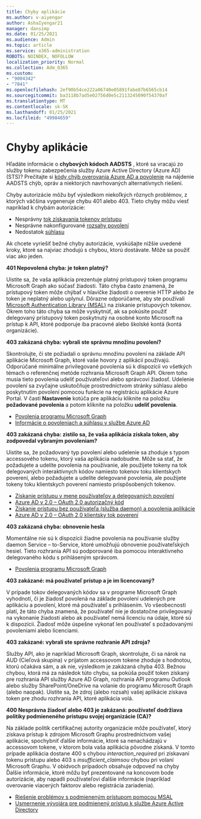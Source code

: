 ```yaml
---
title: Chyby aplikácie
ms.author: v-aiyengar
author: AshaIyengar21
manager: dansimp
ms.date: 01/25/2021
ms.audience: Admin
ms.topic: article
ms.service: o365-administration
ROBOTS: NOINDEX, NOFOLLOW
localization_priority: Normal
ms.collection: Adm_O365
ms.custom:
- "9004342"
- "7841"
ms.openlocfilehash: 2ef90b54ce222a06740e05891fabe87b6565cb14
ms.sourcegitcommit: ba3118b7ad5e02756d0e5c2113245090f54370af
ms.translationtype: MT
ms.contentlocale: sk-SK
ms.lasthandoff: 01/25/2021
ms.locfileid: "49984659"
---
```

# <a name="application-errors"></a>Chyby aplikácie

Hľadáte informácie o **chybových kódoch AADSTS** , ktoré sa vracajú zo služby tokenu zabezpečenia služby Azure Active Directory (Azure AD) (STS)? Prečítajte si [kódy chýb overovania Azure AD a povolenie](https://docs.microsoft.com/azure/active-directory/develop/reference-aadsts-error-codes) na nájdenie AADSTS chýb, opráv a niektorých navrhovaných alternatívnych riešení.

Chyby autorizácie môžu byť výsledkom niekoľkých rôznych problémov, z ktorých väčšina vygeneruje chybu 401 alebo 403. Tieto chyby môžu viesť napríklad k chybám autorizácie:

- Nesprávny [tok získavania tokenov prístupu](https://docs.microsoft.com/azure/active-directory/develop/reference-aadsts-error-codes) 
- Nesprávne nakonfigurované [rozsahy povolení](https://docs.microsoft.com/azure/active-directory/develop/active-directory-v2-scopes) 
- Nedostatok [súhlasu](https://docs.microsoft.com/azure/active-directory/develop/active-directory-devhowto-multi-tenant-overview#understanding-user-and-admin-consent)

Ak chcete vyriešiť bežné chyby autorizácie, vyskúšajte nižšie uvedené kroky, ktoré sa najviac zhodujú s chybou, ktorú dostávate. Môže sa použiť viac ako jeden.

**401 Nepovolená chyba: je token platný?**

Uistite sa, že vaša aplikácia prezentuje platný prístupový token programu Microsoft Graph ako súčasť žiadosti. Táto chyba často znamená, že prístupový token môže chýbať v hlavičke žiadosti o overenie HTTP alebo že token je neplatný alebo uplynul. Dôrazne odporúčame, aby ste používali [Microsoft Authentication Library (MSAL)](https://docs.microsoft.com/azure/active-directory/develop/msal-overview) na získanie prístupových tokenov. Okrem toho táto chyba sa môže vyskytnúť, ak sa pokúsite použiť delegovaný prístupový token poskytnutý na osobné konto Microsoft na prístup k API, ktoré podporuje iba pracovné alebo školské kontá (kontá organizácie).

**403 zakázaná chyba: vybrali ste správnu množinu povolení?**

Skontrolujte, či ste požiadali o správnu množinu povolení na základe API aplikácie Microsoft Graph, ktoré vaše hovory z aplikácií používajú. Odporúčané minimálne privilegované povolenia sú k dispozícii vo všetkých témach o referenčnej metóde rozhrania Microsoft Graph API. Okrem toho musia tieto povolenia udeliť používateľovi alebo správcovi žiadosť. Udelenie povolení sa zvyčajne uskutočňuje prostredníctvom stránky súhlasu alebo poskytnutím povolení pomocou funkcie na registráciu aplikácie Azure Portal. V časti **Nastavenie** kotúča pre aplikáciu kliknite na položku **požadované povolenia** a potom kliknite na položku **udeliť povolenia**.

- [Povolenia programu Microsoft Graph](https://docs.microsoft.com/graph/permissions-reference) 
- [Informácie o povoleniach a súhlasu v službe Azure AD](https://docs.microsoft.com/azure/active-directory/develop/v2-permissions-and-consent) 

**403 zakázaná chyba: zistilo sa, že vaša aplikácia získala token, aby zodpovedal vybraným povoleniam?**

Uistite sa, že požadovaný typ povolení alebo udelenie sa zhoduje s typom accessového tokenu, ktorý vaša aplikácia nadobudne. Môže sa stať, že požadujete a udelíte povolenia na používanie, ale použijete tokeny na tok delegovaných interaktívnych kódov namiesto tokenov toku klientskych poverení, alebo požadujete a udelíte delegované povolenia, ale použijete tokeny toku klientskych poverení namiesto prispôsobených tokenov.

- [Získanie prístupu v mene používateľov a delegovaných povolení](https://docs.microsoft.com/graph/auth_v2_user) 
- [Azure AD v 2.0 – OAuth 2,0 autorizačný kód](https://docs.microsoft.com/azure/active-directory/develop/v2-oauth2-auth-code-flow) 
- [Získanie prístupu bez používateľa (služba daemon) a povolenia aplikácie](https://docs.microsoft.com/graph/auth_v2_service) 
- [Azure AD v 2.0 – OAuth 2,0 klientsky tok poverení](https://docs.microsoft.com/azure/active-directory/develop/v2-oauth2-client-creds-grant-flow) 

**403 zakázaná chyba: obnovenie hesla**

Momentálne nie sú k dispozícii žiadne povolenia na používanie služby daemon Service – to-Service, ktoré umožňujú obnovenie používateľských hesiel. Tieto rozhrania API sú podporované iba pomocou interaktívneho delegovaného kódu s prihláseným správcom.

- [Povolenia programu Microsoft Graph](https://docs.microsoft.com/graph/permissions-reference)

**403 zakázané: má používateľ prístup a je im licencovaný?**

V prípade tokov delegovaných kódov sa v programe Microsoft Graph vyhodnotí, či je žiadosť povolená na základe povolení udelených pre aplikáciu a povolení, ktoré má používateľ s prihlásením. Vo všeobecnosti platí, že táto chyba znamená, že používateľ nie je dostatočne privilegovaný na vykonanie žiadosti alebo ak používateľ nemá licenciu na údaje, ktoré sú k dispozícii. Žiadosť môže úspešne vykonať len používateľ s požadovanými povoleniami alebo licenciami.

**403 zakázané: vybrali ste správne rozhranie API zdroja?**

Služby API, ako je napríklad Microsoft Graph, skontrolujte, či sa nárok na AUD (Cieľová skupina) v prijatom accessovom tokene zhoduje s hodnotou, ktorú očakáva sám, a ak nie, výsledkom je zakázaná chyba 403. Bežnou chybou, ktorá má za následok túto chybu, sa pokúša použiť token získaný pre rozhrania API služby Azure AD Graph, rozhrania API programu Outlook alebo služby SharePoint/OneDrive na volanie do programu Microsoft Graph (alebo naopak). Uistite sa, že zdroj (alebo rozsah) vašej aplikácie získava token pre zhodu rozhrania API, ktoré aplikácia volá.

**400 Nesprávna žiadosť alebo 403 je zakázaná: používateľ dodržiava politiky podmieneného prístupu svojej organizácie (CA)?**

Na základe politík certifikačnej autority organizácie môže používateľ, ktorý získava prístup k zdrojom Microsoft Graphu prostredníctvom vašej aplikácie, spochybniť ďalšie informácie, ktoré sa nenachádzajú v accessovom tokene, v ktorom bola vaša aplikácia pôvodne získaná. V tomto prípade aplikácia dostane 400 s chybou *interaction_required* pri získavaní tokenu prístupu alebo 403 s *insufficient_claimsou* chybou pri volaní Microsoft Graphu. V obidvoch prípadoch obsahuje odpoveď na chyby Ďalšie informácie, ktoré môžu byť prezentované na koncovom bode autorizácie, aby napadli používateľovi ďalšie informácie (napríklad overovanie viacerých faktorov alebo registrácia zariadenia).

- [Riešenie problémov s podmieneným prístupom pomocou MSAL ](https://docs.microsoft.com/azure/active-directory/develop/msal-handling-exceptions#conditional-access-and-claims-challenges)
- [Usmernenie vývojára pre podmienený prístup k službe Azure Active Directory](https://docs.microsoft.com/azure/active-directory/develop/conditional-access-dev-guide)
